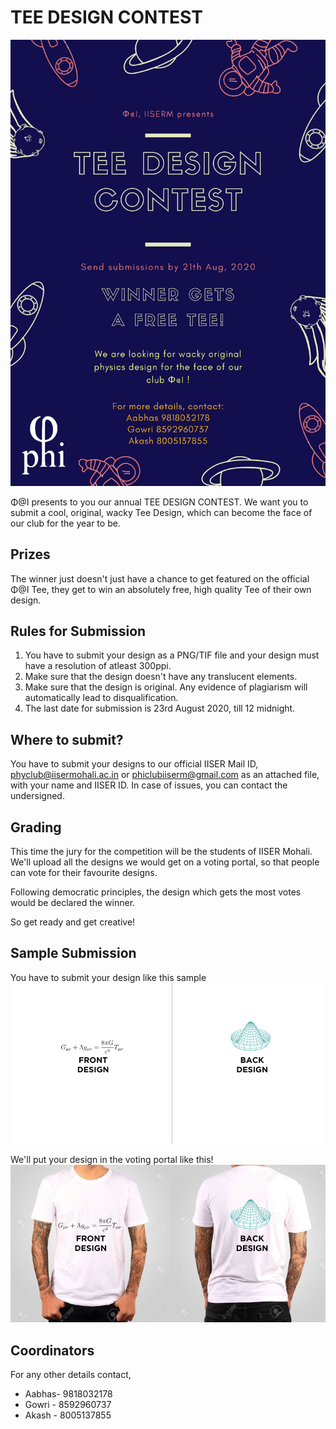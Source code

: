 # TEE DESIGN CONTEST

![tee-design-poster](Tee_Design_Poster.png)

Φ@I presents to you our annual TEE DESIGN CONTEST.
We want you to submit a cool, original, wacky Tee Design, which can become the face of our club for the year to be.

## Prizes

The winner just doesn't just have a chance to get featured on the official Φ@I Tee, they get to win an absolutely free, high quality Tee of their own design.

## Rules for Submission

1. You have to submit your design as a PNG/TIF file and your design must have a resolution of atleast 300ppi.
2. Make sure that the design doesn't have any translucent elements.
3. Make sure that the design is original. Any evidence of plagiarism will automatically lead to disqualification.
4. The last date for submission is 23rd August 2020, till 12 midnight.

## Where to submit?

You have to submit your designs to our official IISER Mail ID, [phyclub@iisermohali.ac.in](mailto:phyclub@iisermohali.ac.in) or [phiclubiiserm@gmail.com](mailto:phiclubiiserm@gmail.com) as an attached file, with your name and IISER ID. In case of issues, you can contact the undersigned.

## Grading

This time the jury for the competition will be the students of IISER Mohali. We'll upload all the designs we would get on a voting portal, so that people can vote for their favourite designs.

Following democratic principles, the design which gets the most votes would be declared the winner.

So get ready and get creative!

## Sample Submission
You have to submit your design like this sample
![tee-design-poster](sample_without_template.png)

We'll put your design in the voting portal like this!
![tee-design-poster](sample_with_template.png)

## Coordinators

For any other details contact,

- Aabhas- 9818032178
- Gowri - 8592960737
- Akash - 8005137855
